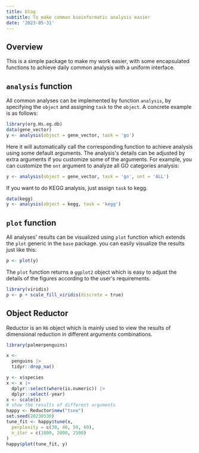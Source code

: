 ```yaml
---
title: blog
subtitle: To make common bioinformatic analysis easier
date: '2023-05-31'
---
```


## Overview

This is a simple package to make my work easier, with some encapsulated functions to achieve daily common analysis with a uniform interface.

## `analysis` function

All common analyses can be implemented by function `analysis`, by specifying the `object` and assigning `task` to the `object`. A concrete example is as follows:

```r
library(org.Hs.eg.db)
data(gene_vector)
y <- analysis(object = gene_vector, task = 'go')
```

Here it will automatically call the corresponding function to achieve analysis using some default arguments. The analysis's details can be adjusted by extra arguments if you customize some of the arguments. For example, you can customize the `ont` argument to analyze all GO categories analysis:

```r
y <- analysis(object = gene_vector, task = 'go', ont = 'ALL')
```

If you want to do KEGG analysis, just assign `task` to kegg.

```r
data(kegg)
y <- analysis(object = kegg, task = 'kegg')
```

## `plot` function

All analyses' results can be visualized using `plot` function which extends the `plot` generic in the `base` package. you can easily visualize the results just like this:

```r
p <- plot(y)
```

The `plot` function returns a `ggplot2` object which is easy to adjust the details of the figures according to the user's requirements.

```r
library(viridis)
p <- p + scale_fill_viridis(discrete = true)
```

## Object Reductor

Reductor is an `R6` object which is mainly used to view the results of dimensional reduction in different arguments combinations.

```r
library(palmerpenguins)

x <-
  penguins |>
  tidyr::drop_na()

y <- x$species
x <- x |>
  dplyr::select(where(is.numeric)) |>
  dplyr::select(-year)
x <- scale(x)
# show the results of different arguments
happy <- Reductor$new("tsne")
set.seed(20230530)
tune_fit <- happy$tune(x,
  perplexity = c(30, 40, 50, 60),
  n_iter = c(1000, 2000, 2500)
)
happy$plot(tune_fit, y)
```
